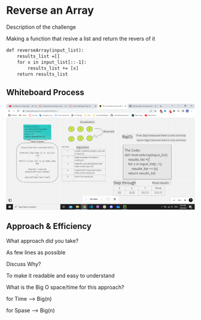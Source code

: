 # Reverse an Array
 Description of the challenge
 
Making a function that resive a list and return the revers of it

```
def reverseArray(input_list):
    results_list =[]
    for x in input_list[::-1]:
        results_list += [x]
    return results_list
```
## Whiteboard Process
![witeboard](Screenshot%20(76).png)

## Approach & Efficiency
What approach did you take? 

As few lines as possible 

Discuss Why?

To make it readable and easy to understand

What is the Big O space/time for this approach?

for Time --> Big(n)

for Spase --> Big(n)
